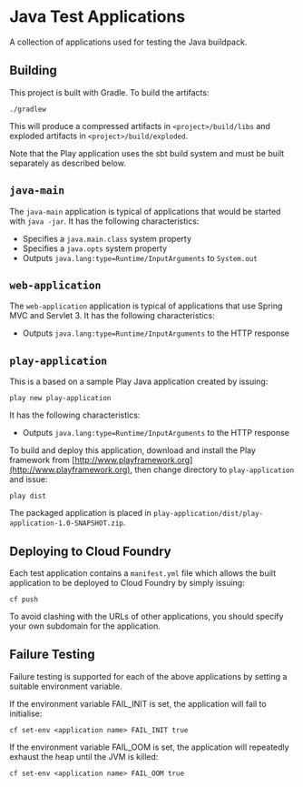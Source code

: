# Java Test Applications

A collection of applications used for testing the Java buildpack.

## Building

This project is built with Gradle. To build the artifacts:

	./gradlew

This will produce a compressed artifacts in `<project>/build/libs` and exploded artifacts in `<project>/build/exploded`.

Note that the Play application uses the sbt build system and must be built separately as described below.

## `java-main`
The `java-main` application is typical of applications that would be started with `java -jar`.  It has the following characteristics:

* Specifies a `java.main.class` system property
* Specifies a `java.opts` system property
* Outputs `java.lang:type=Runtime/InputArguments` to `System.out`

## `web-application`
The `web-application` application is typical of applications that use Spring MVC and Servlet 3.  It has the following characteristics:

* Outputs `java.lang:type=Runtime/InputArguments` to the HTTP response

## `play-application`

This is a based on a sample Play Java application created by issuing:

    play new play-application

It has the following characteristics:

* Outputs `java.lang:type=Runtime/InputArguments` to the HTTP response
	
To build and deploy this application, download and install the Play framework from [http://www.playframework.org](http://www.playframework.org),
then change directory to `play-application` and issue:

    play dist

The packaged application is placed in `play-application/dist/play-application-1.0-SNAPSHOT.zip`.

## Deploying to Cloud Foundry

Each test application contains a `manifest.yml` file which allows the built application to be deployed to Cloud Foundry by simply issuing:

    cf push

To avoid clashing with the URLs of other applications, you should specify your own subdomain for the application.

## Failure Testing

Failure testing is supported for each of the above applications by setting a suitable environment variable.

If the environment variable FAIL_INIT is set, the application will fail to initialise:

    cf set-env <application name> FAIL_INIT true

If the environment variable FAIL_OOM is set, the application will repeatedly exhaust the heap until the JVM is killed:

    cf set-env <application name> FAIL_OOM true